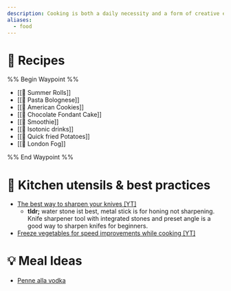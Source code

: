 ```yaml
---
description: Cooking is both a daily necessity and a form of creative expression, transforming raw ingredients into flavourful dishes.
aliases:
  - food
---
```

# 🍝 Recipes

%% Begin Waypoint %%
- [[🌯 Summer Rolls]]
- [[🍝 Pasta Bolognese]]
- [[🍪 American Cookies]]
- [[🍰 Chocolate Fondant Cake]]
- [[🍹 Smoothie]]
- [[🔋 Isotonic drinks]]
- [[🥔 Quick fried Potatoes]]
- [[🚕 London Fog]]

%% End Waypoint %%
# 🔪 Kitchen utensils & best practices

* [The best way to sharpen your knives \[YT\]](https://www.youtube.com/watch?v=t-\_qzsMF8RM)
  * **tldr;** water stone ist best, metal stick is for honing not sharpening. Knife sharpener tool with integrated stones and preset angle is a good way to sharpen knifes for beginners.
* [Freeze vegetables for speed improvements while cooking \[YT\]](https://www.youtube.com/watch?app=desktop\&v=XlndcLo3j7I)

# 💡 Meal Ideas

* [Penne alla vodka](https://www.swissmilk.ch/de/rezepte-kochideen/rezepte/SM2022\_DIVE\_18/penne-alla-vodka/)

